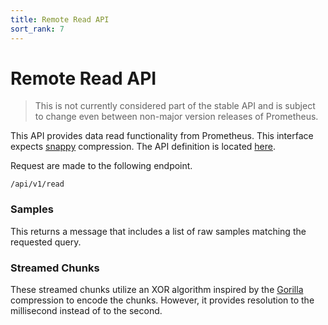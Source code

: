 ```yaml
---
title: Remote Read API
sort_rank: 7
---
```


# Remote Read API

> This is not currently considered part of the stable API and is subject to change even between non-major version releases of Prometheus.

This API provides data read functionality from Prometheus. This interface expects [snappy](https://github.com/google/snappy) compression.
The API definition is located [here](https://github.com/prometheus/prometheus/blob/master/prompb/remote.proto).

Request are made to the following endpoint.
```
/api/v1/read
```

### Samples

This returns a message that includes a list of raw samples matching the 
requested query.

### Streamed Chunks

These streamed chunks utilize an XOR algorithm inspired by the [Gorilla](http://www.vldb.org/pvldb/vol8/p1816-teller.pdf)
compression to encode the chunks. However, it provides resolution to the millisecond instead of to the second.
